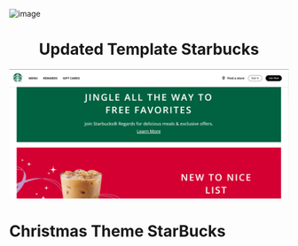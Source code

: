 ![image](https://github.com/SanDevil23/starbucks_landingpage/assets/101995802/ed37de0e-e66b-4d25-bb3b-594a236b9ec8)
<h1 align='center'> Updated Template Starbucks</h1>

<img src="page.png">
<h1> Christmas Theme StarBucks</h1>
